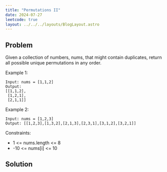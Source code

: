 ```yaml
---
title: "Permutations II"
date: 2024-07-27
leetcode: true
layout: ../../../layouts/BlogLayout.astro
---
```


## Problem

Given a collection of numbers, nums, that might contain duplicates, return all possible unique permutations in any order.

Example 1:

```text
Input: nums = [1,1,2]
Output:
[[1,1,2],
 [1,2,1],
 [2,1,1]]
```

Example 2:

```text
Input: nums = [1,2,3]
Output: [[1,2,3],[1,3,2],[2,1,3],[2,3,1],[3,1,2],[3,2,1]]
```

Constraints:

- 1 <= nums.length <= 8
- -10 <= nums[i] <= 10

## Solution

```java

```
